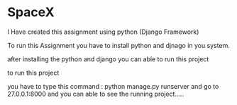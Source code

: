 # SpaceX
I Have created this assignment using python (Django Framework)

To run this Assignment 
you have to install python and djnago in you system.

after installing the python and django 
you can able to run this project

to run this project

you have to type this command :  python manage.py runserver
and go to  27.0.0.1:8000 and you can able to see the running project.....
